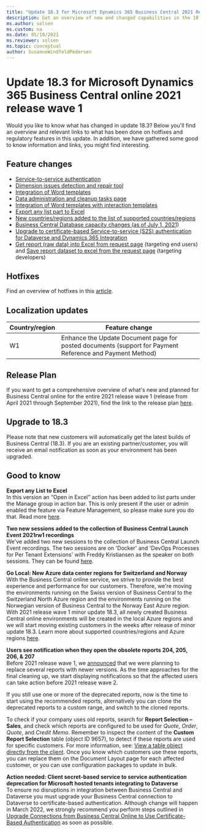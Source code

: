 ```yaml
---
title: "Update 18.3 for Microsoft Dynamics 365 Business Central 2021 Release Wave 1"
description: Get an overview of new and changed capabilities in the 18.3 update of Business Central online, which is part of 2021 release wave 1.
ms.author: solsen
ms.custom: na
ms.date: 05/10/2021
ms.reviewer: solsen
ms.topic: conceptual
author: SusanneWindfeldPedersen
---
```


# Update 18.3 for Microsoft Dynamics 365 Business Central online 2021 release wave 1

Would you like to know what has changed in update 18.3? Below you'll find an overview and relevant links to what has been done on hotfixes and regulatory features in this update. In addition, we have gathered some good to know information and links, you might find interesting.

## Feature changes  
- [Service-to-service authentication](/dynamics365-release-plan/2021wave1/smb/dynamics365-business-central/service-service-authentication)
- [Dimension issues detection and repair tool](/dynamics365-release-plan/2021wave1/smb/dynamics365-business-central/dimension-issues-detection-repair-tool)
- [Integration of Word templates](/dynamics365-release-plan/2021wave1/smb/dynamics365-business-central/integration-word-templates-interaction-templates)
- [Data administration and cleanup tasks page](/dynamics365-release-plan/2021wave1/smb/dynamics365-business-central/data-clean-up-tasks-page)
- [Integration of Word templates with interaction templates](/dynamics365-release-plan/2021wave1/smb/dynamics365-business-central/integration-word-templates-interaction-templates)
- [Export any list part to Excel](/dynamics365/business-central/across-work-with-excel?branch=open-excel-list-part#open-in-excel)
- [New countries/regions added to the list of supported countries/regions](/dynamics365/business-central/dev-itpro/compliance/apptest-countries-and-translations)
- [Business Central Database capacity changes (as of July 1, 2021)](/dynamics365/business-central/dev-itpro/administration/tenant-admin-center-capacity#storage)
- [Upgrade to certificate-based Service-to-service (S2S) authentication for Dataverse and Dynamics 365 Integration](/dynamics365-release-plan/2021wave1/smb/dynamics365-business-central/upgrade-certificate-based-service-to-service-authentication-dataverse-dynamics-365-integration) 
- [Get report (raw data) into Excel from request page](/dynamics365-release-plan/2021wave1/smb/dynamics365-business-central/get-report-raw-data-excel-request-page) (targeting end users) and [Save report dataset to excel from the request page](/dynamics365-release-plan/2021wave1/smb/dynamics365-business-central/save-report-dataset-excel-request-page) (targeting developers) 


## Hotfixes
Find an overview of hotfixes in this [article](https://support.microsoft.com/help/5004715).

## Localization updates 

| Country/region| Feature change |
|-------------|--------------|
| W1 | Enhance the Update Document page for posted documents (support for Payment Reference and Payment Method)|

## Release Plan
If you want to get a comprehensive overview of what's new and planned for Business Central online for the entire 2021 release wave 1 (release from April 2021 through September 2021), find the link to the release plan [here](/dynamics365-release-plan/2021wave1/smb/dynamics365-business-central/planned-features).


## Upgrade to 18.3   
Please note that new customers will automatically get the latest builds of Business Central (18.3). If you are an existing partner/customer, you will receive an email notification as soon as your environment has been upgraded.

## Good to know

**Export any List to Excel**  
In this version an “Open in Excel” action has been added to list parts under the Manage group in action bar. This is only present if the user or admin enabled the feature via Feature Management, so please make sure you do that. Read more [here](/dynamics365-release-plan/2022wave1/smb/dynamics365-business-central/planned-features).

**Two new sessions added to the collection of Business Central Launch Event 2021rw1 recordings**  
We've added two new sessions to the collection of Business Central Launch Event recordings. The two sessions are on 'Docker' and 'DevOps Processes for Per Tenant Extensions' with Freddy Kristiansen as the speaker on both sessions. They can be found [here](https://aka.ms/BCPartnerPortal).

**Go Local: New Azure data center regions for Switzerland and Norway**  
With the Business Central online service, we strive to provide the best experience and performance for our customers. Therefore, we're moving the environments running on the Swiss version of Business Central to the Switzerland North Azure region and the environments running on the Norwegian version of Business Central to the Norway East Azure region. With 2021 release wave 1 minor update 18.3, all newly created Business Central online environments will be created in the local Azure regions and we will start moving existing customers in the weeks after release of minor update 18.3. Learn more about supported countries/regions and Azure regions [here](/dynamics365/business-central/dev-itpro/compliance/apptest-countries-and-translations). 

**Users see notification when they open the obsolete reports 204, 205, 206, & 207**  
Before 2021 release wave 1, we [announced](/dynamics365/business-central/dev-itpro/upgrade/deprecated-features-w1#reports-204-207) that we were planning to replace several reports with newer versions. As the time approaches for the final cleaning up, we start displaying notifications so that the affected users can take action before 2021 release wave 2.
 
If you still use one or more of the deprecated reports, now is the time to start using the recommended reports, alternatively you can clone the deprecated reports to a custom range, and switch to the cloned reports. 

To check if your company uses old reports, search for **Report Selection – Sales**, and check which reports are configured to be used for *Quote*, *Order*, *Quote*, and *Credit Memo*. Remember to inspect the content of the **Custom Report Selection** table (object ID 9657), to detect if these reports are used for specific customers. For more information, see: [View a table object directly from the client](/dynamics365/business-central/dev-itpro/developer/devenv-view-table-data#view-a-table-object-directly-from-the-client). Once you know which customers use these reports, you can replace them on the Document Layout page for each affected customer, or you can use configuration packages to update in bulk. 

**Action needed: Client secret-based service to service authentication deprecation for Microsoft hosted tenants integrating to Dataverse**  
To ensure no disruptions in integration between Business Central and Dataverse you must upgrade your Business Central connection to Dataverse to certificate-based authentication. 
Although change will happen in March 2022, we strongly recommend you perform steps outlined in [Upgrade Connections from Business Central Online to Use Certificate-Based Authentication](/dynamics365/business-central/admin-how-to-set-up-a-dynamics-crm-connection#upgrade-connections-from-business-central-online-to-use-certificate-based-authentication) as soon as possible.